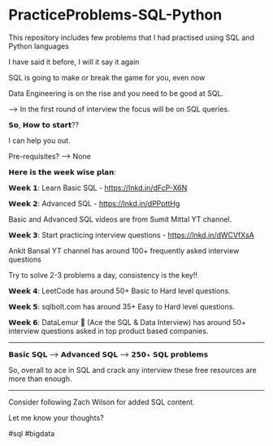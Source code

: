 # PracticeProblems-SQL-Python
This repository includes few problems that I had practised using SQL and Python languages


I have said it before, I will it say it again

SQL is going to make or break the game for you, even now

Data Engineering is on the rise and you need to be good at SQL.

--> In the first round of interview the focus will be on SQL queries.

𝗦𝗼, 𝗛𝗼𝘄 𝘁𝗼 𝘀𝘁𝗮𝗿𝘁??

I can help you out.

Pre-requisites? --> None

𝗛𝗲𝗿𝗲 𝗶𝘀 𝘁𝗵𝗲 𝘄𝗲𝗲𝗸 𝘄𝗶𝘀𝗲 𝗽𝗹𝗮𝗻:

𝗪𝗲𝗲𝗸 𝟭: Learn Basic SQL - https://lnkd.in/dFcP-X6N

𝗪𝗲𝗲𝗸 𝟮: Advanced SQL - https://lnkd.in/dPPpttHg

Basic and Advanced SQL videos are from Sumit Mittal YT channel.

𝗪𝗲𝗲𝗸 𝟯: Start practicing interview questions - https://lnkd.in/dWCVfXsA

Ankit Bansal YT channel has around 100+ frequently asked interview questions

Try to solve 2-3 problems a day, consistency is the key!!

𝗪𝗲𝗲𝗸 𝟰: LeetCode has around 50+ Basic to Hard level questions.

𝗪𝗲𝗲𝗸 𝟱: sqlbolt.com has around 35+ Easy to Hard level questions.

𝗪𝗲𝗲𝗸 𝟲: DataLemur 🐒 (Ace the SQL & Data Interview) has around 50+ interview questions asked in top product based companies.

----------

𝗕𝗮𝘀𝗶𝗰 𝗦𝗤𝗟 --> 𝗔𝗱𝘃𝗮𝗻𝗰𝗲𝗱 𝗦𝗤𝗟 --> 𝟮𝟱𝟬+ 𝗦𝗤𝗟 𝗽𝗿𝗼𝗯𝗹𝗲𝗺𝘀

So, overall to ace in SQL and crack any interview these free resources are more than enough.

-----------

Consider following Zach Wilson for added SQL content.

Let me know your thoughts?

#sql #bigdata
